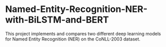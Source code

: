 # Named-Entity-Recognition-NER-with-BiLSTM-and-BERT
This project implements and compares two different deep learning models for Named Entity Recognition (NER) on the CoNLL-2003 dataset.
